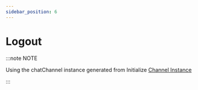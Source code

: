 ```yaml
---
sidebar_position: 6
---
```


# Logout

:::note NOTE

Using the chatChannel instance generated from Initialize [Channel Instance](http://localhost:3000/cdm2024/)

:::
